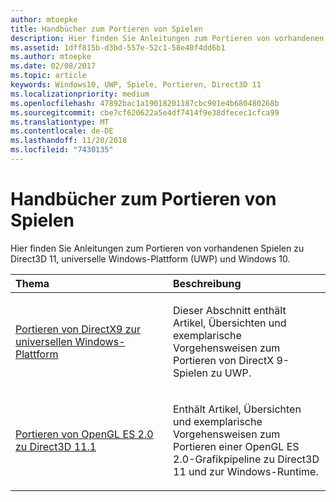 ```yaml
---
author: mtoepke
title: Handbücher zum Portieren von Spielen
description: Hier finden Sie Anleitungen zum Portieren von vorhandenen Spielen zu Direct3D 11, universelle Windows-Plattform (UWP) und Windows 10.
ms.assetid: 1dff815b-d3bd-557e-52c1-58e40f4dd6b1
ms.author: mtoepke
ms.date: 02/08/2017
ms.topic: article
keywords: Windows10, UWP, Spiele, Portieren, Direct3D 11
ms.localizationpriority: medium
ms.openlocfilehash: 47892bac1a19018201187cbc901e4b680480268b
ms.sourcegitcommit: cbe7cf620622a5e4df7414f9e38dfecec1cfca99
ms.translationtype: MT
ms.contentlocale: de-DE
ms.lasthandoff: 11/20/2018
ms.locfileid: "7430135"
---
```

# <a name="game-porting-guides"></a>Handbücher zum Portieren von Spielen



Hier finden Sie Anleitungen zum Portieren von vorhandenen Spielen zu Direct3D 11, universelle Windows-Plattform (UWP) und Windows 10.

<table>
<colgroup>
<col width="50%" />
<col width="50%" />
</colgroup>
<thead>
<tr class="header">
<th align="left">Thema</th>
<th align="left">Beschreibung</th>
</tr>
</thead>
<tbody>
<tr class="odd">
<td align="left"><p><a href="porting-your-directx-9-game-to-windows-store.md">Portieren von DirectX9 zur universellen Windows-Plattform</a></p></td>
<td align="left"><p>Dieser Abschnitt enthält Artikel, Übersichten und exemplarische Vorgehensweisen zum Portieren von DirectX 9-Spielen zu UWP.</p></td>
</tr>
<tr class="even">
<td align="left"><p><a href="port-from-opengl-es-2-0-to-directx-11-1.md">Portieren von OpenGL ES 2.0 zu Direct3D 11.1</a></p></td>
<td align="left"><p>Enthält Artikel, Übersichten und exemplarische Vorgehensweisen zum Portieren einer OpenGL ES 2.0-Grafikpipeline zu Direct3D 11 und zur Windows-Runtime.</p></td>
</tr>
</tbody>
</table>

 


 

 

 




